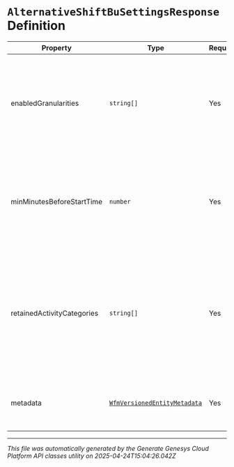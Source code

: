 # `AlternativeShiftBuSettingsResponse` Definition

| Property | Type | Required | Description |
|----------|------|----------|-------------|
| enabledGranularities | `string[]` | Yes | The granularity at which alternative shifts is allowed. An empty list means Alternative Shifts is disabled |
| minMinutesBeforeStartTime | `number` | Yes | The minimum number of minutes before the start of a shift that an alternative shift can be automatically approved |
| retainedActivityCategories | `string[]` | Yes | Categories of activities that are required to remain at the same time slot for the alternative shifts offered. An empty list represents no retained activities |
| metadata | [`WfmVersionedEntityMetadata`](wfmversionedentitymetadata-definition.md) | Yes | Version metadata for this business unit's alternative shift settings |

---

*This file was automatically generated by the Generate Genesys Cloud Platform API classes utility on 2025-04-24T15:04:26.042Z*